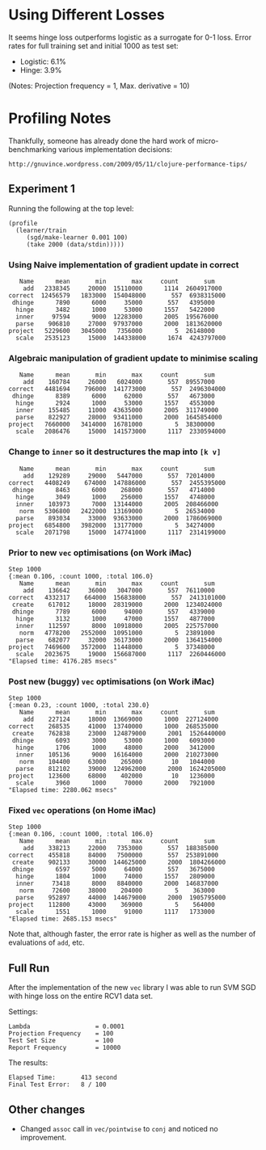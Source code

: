 Using Different Losses
======================

It seems hinge loss outperforms logistic as a surrogate for 0-1 loss.
Error rates for full training set and initial 1000 as test set:

* Logistic:	6.1%
* Hinge:  	3.9%

(Notes: Projection frequency = 1, Max. derivative = 10)

Profiling Notes
===============

Thankfully, someone has already done the hard work of micro-benchmarking various implementation decisions:

    http://gnuvince.wordpress.com/2009/05/11/clojure-performance-tips/

Experiment 1
------------

Running the following at the top level:

    (profile
      (learner/train 
         (sgd/make-learner 0.001 100) 
         (take 2000 (data/stdin)))))
   
### Using Naive implementation of gradient update in correct

	   Name      mean       min       max     count       sum
	    add   2338345     20000  15110000      1114  2604917000
	correct  12456579   1833000  154048000       557  6938315000
	 dhinge      7890      6000     35000       557   4395000
	  hinge      3482      1000     53000      1557   5422000
	  inner     97594      9000  12283000      2005  195676000
	  parse    906810     27000  97937000      2000  1813620000
	project   5229600   3045000   7356000         5  26148000
	  scale   2535123     15000  144338000      1674  4243797000

### Algebraic manipulation of gradient update to minimise scaling

	   Name      mean       min       max     count       sum
	    add    160784     26000   6024000       557  89557000
	correct   4481694    796000  141773000       557  2496304000
	 dhinge      8389      6000     62000       557   4673000
	  hinge      2924      1000     53000      1557   4553000
	  inner    155485     11000  43635000      2005  311749000
	  parse    822927     28000  93411000      2000  1645854000
	project   7660000   3414000  16781000         5  38300000
	  scale   2086476     15000  141573000      1117  2330594000

### Change to `inner` so it destructures the map into `[k v]` 

	   Name      mean       min       max     count       sum
	    add    129289     29000   5447000       557  72014000
	correct   4408249    674000  147886000       557  2455395000
	 dhinge      8463      6000    268000       557   4714000
	  hinge      3049      1000    256000      1557   4748000
	  inner    103973      7000  13144000      2005  208466000
	   norm   5306800   2422000  13169000         5  26534000
	  parse    893034     33000  93633000      2000  1786069000
	project   6854800   3982000  13177000         5  34274000
	  scale   2071798     15000  147741000      1117  2314199000

### Prior to new `vec` optimisations (on Work iMac)


    Step 1000
    {:mean 0.106, :count 1000, :total 106.0}
       Name      mean       min       max     count       sum
        add    136642     36000   3047000       557  76110000
    correct   4332317    664000  156838000       557  2413101000
     create    617012     18000  28319000      2000  1234024000
     dhinge      7789      6000     94000       557   4339000
      hinge      3132      1000     47000      1557   4877000
      inner    112597      8000  10918000      2005  225757000
       norm   4778200   2552000  10951000         5  23891000
      parse    682077     32000  36173000      2000  1364154000
    project   7469600   3572000  11448000         5  37348000
      scale   2023675     19000  156687000      1117  2260446000
    "Elapsed time: 4176.285 msecs"

### Post new (buggy) `vec` optimisations (on Work iMac)

    Step 1000
    {:mean 0.23, :count 1000, :total 230.0}
       Name      mean       min       max     count       sum
        add    227124     18000  13669000      1000  227124000
    correct    268535     41000  13740000      1000  268535000
     create    762838     23000  124879000      2001  1526440000
     dhinge      6093      3000     53000      1000   6093000
      hinge      1706      1000     48000      2000   3412000
      inner    105136      9000  16164000      2000  210273000
       norm    104400     63000    265000        10   1044000
      parse    812102     39000  124962000      2000  1624205000
    project    123600     68000    402000        10   1236000
      scale      3960      1000     70000      2000   7921000
    "Elapsed time: 2280.062 msecs"

### Fixed `vec` operations (on Home iMac)

	Step 1000
	{:mean 0.106, :count 1000, :total 106.0}
	   Name      mean       min       max     count       sum
	    add    338213     22000   7353000       557  188385000
	correct    455818     84000   7500000       557  253891000
	 create    902133     30000  144625000      2000  1804266000
	 dhinge      6597      5000     64000       557   3675000
	  hinge      1804      1000     74000      1557   2809000
	  inner     73418      8000   8840000      2000  146837000
	   norm     72600     38000    204000         5    363000
	  parse    952897     44000  144679000      2000  1905795000
	project    112800     43000    369000         5    564000
	  scale      1551      1000     91000      1117   1733000
	"Elapsed time: 2685.153 msecs"

Note that, although faster, the error rate is higher as well as the number of evaluations of `add`, etc.

Full Run
--------
After the implementation of the new `vec` library I was able to run SVM SGD with hinge loss on the entire RCV1 data set. 

Settings:

    Lambda                  = 0.0001
    Projection Frequency    = 100
    Test Set Size           = 100
    Report Frequency        = 10000
    
The results:
    
    Elapsed Time:       413 second
    Final Test Error:   8 / 100 

Other changes
-------------
* Changed `assoc` call in `vec/pointwise` to `conj` and noticed no improvement.